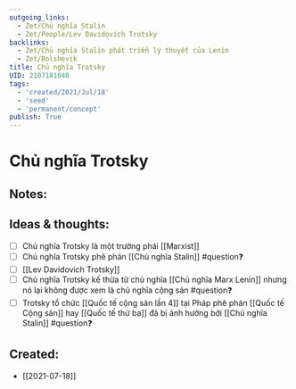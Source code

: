 ```yaml
---
outgoing_links:
  - Zet/Chủ nghĩa Stalin
  - Zet/People/Lev Davidovich Trotsky
backlinks:
  - Zet/Chủ nghĩa Stalin phát triển lý thuyết của Lenin
  - Zet/Bolshevik
title: Chủ nghĩa Trotsky
UID: 2107181040
tags:
  - 'created/2021/Jul/18'
  - 'seed'
  - 'permanent/concept'
publish: True
---
```

# Chủ nghĩa Trotsky

## Notes:

## Ideas & thoughts:
- [ ] Chủ nghĩa Trotsky là một trường phái [[Marxist]]
- [ ] Chủ nghĩa Trotsky phê phán [[Chủ nghĩa Stalin]] #question❓ 
- [ ] [[Lev Davidovich Trotsky]]
- [ ] Chủ nghĩa Trotsky kế thừa từ chủ nghĩa [[Chủ nghĩa Marx Lenin]] nhưng nó lại không được xem là chủ nghĩa cộng sản #question❓ 
- [ ] Trotsky tổ chức [[Quốc tế cộng sản lần 4]] tại Pháp phê phán [[Quốc tế Cộng sản]] hay [[Quốc tế thứ ba]] đã bị ảnh hưởng bởi [[Chủ nghĩa Stalin]] #question❓ 

## Created:
- [[2021-07-18]]
